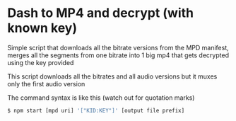 # Dash to MP4 and decrypt (with known key)

Simple script that downloads all the bitrate versions from the MPD manifest, merges all the segments from one bitrate into 1 big mp4 that gets decrypted using the key provided

This script downloads all the bitrates and all audio versions but it muxes only the first audio version

The command syntax is like this (watch out for quotation marks)

```bash
$ npm start [mpd uri] '["KID:KEY"]' [output file prefix]
```
